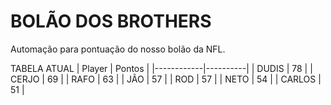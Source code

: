 # BOLÃO DOS BROTHERS
Automação para pontuação do nosso bolão da NFL.

TABELA ATUAL
|   Player   |  Pontos  |
|------------|----------|
|   DUDIS   |    78    |
|   CERJO   |    69    |
|    RAFO   |    63    |
|    JÃO    |    57    |
|    ROD    |    57    |
|   NETO    |    54    |
|  CARLOS   |    51    |
